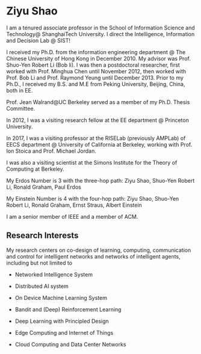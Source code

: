 # Ziyu Shao
 
 I am a tenured associate professor in the School of Information Science and Technology@ ShanghaiTech University. I direct the Intelligence, Information and Decision Lab @ SIST!


I received my Ph.D. from the information engineering department @ The Chinese University of Hong Kong in December 2010. My advisor was Prof. Shuo-Yen Robert Li (Bob li). I was then a postdoctoral researcher, first worked with Prof. Minghua Chen until November 2012, then worked with Prof. Bob Li and Prof. Raymond Yeung until December 2013. Prior to my Ph.D., I received my B.S. and M.E from Peking University, Beijing, China, both in EE.


Prof. Jean Walrand@UC Berkeley served as a member of my Ph.D. Thesis Committee.


In 2012, I was a visiting research fellow at the EE department @ Princeton University.


In 2017, I was a visiting professor at the RISELab (previously AMPLab) of EECS department @ University of California at Berkeley, working with Prof. Ion Stoica and Prof. Michael Jordan.


I was also a visiting scientist at the Simons Institute for the Theory of Computing at Berkeley.


My Erdos Number is 3 with the three-hop path: Ziyu Shao, Shuo-Yen Robert Li, Ronald Graham, Paul Erdos


My Einstein Number is 4 with the four-hop path: Ziyu Shao, Shuo-Yen Robert Li, Ronald Graham, Ernst Straus, Albert Einstein


I am a senior member of IEEE and a member of ACM.

## Research Interests
My research centers on co-design of learning, computing, communication and control for intelligent networks and networks of intelligent agents, including but not limited to

- Networked Intelligence System

- Distributed AI system

- On Device Machine Learning System

- Bandit and (Deep) Reinforcement Learning

- Deep Learning with Principled Design

- Edge Computing and Internet of Things

- Cloud Computing and Data Center Networks
